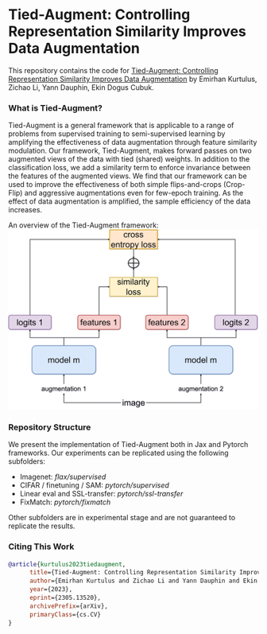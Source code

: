 # Tied-Augment: Controlling Representation Similarity Improves Data Augmentation
This repository contains the code for [Tied-Augment: Controlling Representation Similarity Improves Data Augmentation](https://arxiv.org/abs/2305.13520) by Emirhan Kurtulus, Zichao Li, Yann Dauphin, Ekin Dogus Cubuk. 

### What is Tied-Augment?
Tied-Augment is a general framework that is applicable to a range of problems from supervised training to semi-supervised learning by amplifying the effectiveness of data augmentation through feature similarity modulation. Our framework, Tied-Augment, makes forward passes on two augmented views of the data with tied (shared) weights. In addition to the classification loss, we add a similarity term to enforce invariance between the features of the augmented views. We find that our framework can be used to improve the effectiveness of both simple flips-and-crops (Crop-Flip) and aggressive augmentations even for few-epoch training. As the effect of data augmentation is amplified, the sample efficiency of the data increases.

An overview of the Tied-Augment framework:
![Tied-Augment Diagram](media/tied_augment_figure.jpg)

### Repository Structure
We present the implementation of Tied-Augment both in Jax and Pytorch frameworks. Our experiments can be replicated using the following subfolders:
- Imagenet: *flax/supervised*
- CIFAR / finetuning / SAM: *pytorch/supervised*
- Linear eval and SSL-transfer: *pytorch/ssl-transfer*
- FixMatch: *pytorch/fixmatch*

Other subfolders are in experimental stage and are not guaranteed to replicate the results. 

### Citing This Work
```bibtex
@article{kurtulus2023tiedaugment,
      title={Tied-Augment: Controlling Representation Similarity Improves Data Augmentation}, 
      author={Emirhan Kurtulus and Zichao Li and Yann Dauphin and Ekin Dogus Cubuk},
      year={2023},
      eprint={2305.13520},
      archivePrefix={arXiv},
      primaryClass={cs.CV}
}
```
